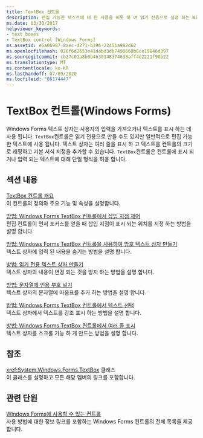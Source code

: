 ```yaml
---
title: TextBox 컨트롤
description: 편집 가능한 텍스트에 대 한 사용을 비롯 하 여 읽기 전용으로 설정 하는 Windows Forms TextBox 컨트롤의 다양 한 측면에 대해 알아봅니다.
ms.date: 03/30/2017
helpviewer_keywords:
- text boxes
- TextBox control [Windows Forms]
ms.assetid: e5a06987-8aec-4271-b196-2245ba992d62
ms.openlocfilehash: 026f6d2653e41dabd3db7490660b6ce19846d397
ms.sourcegitcommit: cb27c01a8b0b4630148374638aff4e2221f90b22
ms.translationtype: MT
ms.contentlocale: ko-KR
ms.lasthandoff: 07/09/2020
ms.locfileid: "86174447"
---
```

# <a name="textbox-control-windows-forms"></a>TextBox 컨트롤(Windows Forms)
Windows Forms 텍스트 상자는 사용자의 입력을 가져오거나 텍스트를 표시 하는 데 사용 됩니다. `TextBox`컨트롤은 읽기 전용으로 만들 수도 있지만 일반적으로 편집 가능한 텍스트에 사용 됩니다. 텍스트 상자는 여러 줄을 표시 하 고 텍스트를 컨트롤의 크기로 래핑하고 기본 서식 지정을 추가할 수 있습니다. `TextBox`컨트롤은 컨트롤에 표시 되거나 입력 되는 텍스트에 대해 단일 형식을 허용 합니다.  
  
## <a name="in-this-section"></a>섹션 내용  
 [TextBox 컨트롤 개요](textbox-control-overview-windows-forms.md)  
 이 컨트롤의 정의와 주요 기능 및 속성을 설명합니다.  
  
 [방법: Windows Forms TextBox 컨트롤에서 삽입 지점 제어](how-to-control-the-insertion-point-in-a-windows-forms-textbox-control.md)  
 편집 컨트롤이 먼저 포커스를 얻을 때 삽입 지점이 표시 되는 위치를 지정 하는 방법을 설명 합니다.  
  
 [방법: Windows Forms TextBox 컨트롤을 사용하여 암호 텍스트 상자 만들기](how-to-create-a-password-text-box-with-the-windows-forms-textbox-control.md)  
 텍스트 상자에 입력 된 내용을 숨기는 방법을 설명 합니다.  
  
 [방법: 읽기 전용 텍스트 상자 만들기](how-to-create-a-read-only-text-box-windows-forms.md)  
 텍스트 상자의 내용이 변경 되는 것을 방지 하는 방법을 설명 합니다.  
  
 [방법: 문자열에 인용 부호 넣기](how-to-put-quotation-marks-in-a-string-windows-forms.md)  
 텍스트 상자의 문자열에 따옴표를 추가 하는 방법을 설명 합니다.  
  
 [방법: Windows Forms TextBox 컨트롤에서 텍스트 선택](how-to-select-text-in-the-windows-forms-textbox-control.md)  
 텍스트 상자에서 텍스트를 강조 표시 하는 방법을 설명 합니다.  
  
 [방법: Windows Forms TextBox 컨트롤에서 여러 줄 표시](how-to-view-multiple-lines-in-the-windows-forms-textbox-control.md)  
 텍스트 상자를 스크롤 가능 하 게 만드는 방법을 설명 합니다.  
  
## <a name="reference"></a>참조  
 <xref:System.Windows.Forms.TextBox> 클래스  
 이 클래스를 설명하고 모든 해당 멤버의 링크를 포함합니다.  
  
## <a name="related-sections"></a>관련 단원  
 [Windows Forms에 사용할 수 있는 컨트롤](controls-to-use-on-windows-forms.md)  
 사용 방법에 대한 정보 링크를 포함하는 Windows Forms 컨트롤의 전체 목록을 제공합니다.
